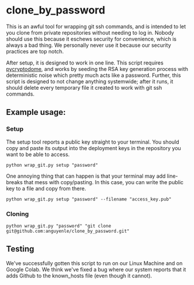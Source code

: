 # clone_by_password
This is an awful tool for wrapping git ssh commands, and is intended to let you clone from private repositories without needing to log in. Nobody should use this because it eschews security for convenience, which is always a bad thing. We personally never use it because our security practices are top notch.

After setup, it is designed to work in one line. This script requires [pycryptodome](https://pycryptodome.readthedocs.io/en/latest/), and works by seeding the RSA key generation process with deterministic noise which pretty much acts like a password. Further, this script is designed to not change anything systemwide; after it runs, it should delete every temporary file it created to work with git ssh commands.

## Example usage:

### Setup
The setup tool reports a public key straight to your terminal. You should copy and paste its output into the deployment keys in the repository you want to be able to access.
```
python wrap_git.py setup "password"
```
One annoying thing that can happen is that your terminal may add line-breaks that mess with copy/pasting. In this case, you can write the public key to a file and copy from there.
```
python wrap_git.py setup "password" --filename "access_key.pub"
```
### Cloning
```
python wrap_git.py "password" "git clone git@github.com:anguyenle/clone_by_password.git"
```

## Testing
We've successfully gotten this script to run on our Linux Machine and on Google Colab. We think we've fixed a bug where our system reports that it adds Github to the known_hosts file (even though it cannot). 
